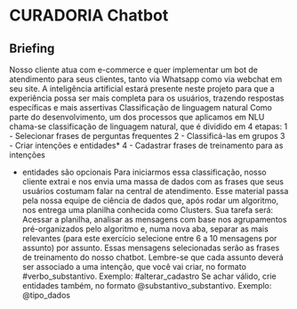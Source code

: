# CURADORIA Chatbot
## Briefing
Nosso cliente atua com e-commerce e quer implementar um bot de
atendimento para seus clientes, tanto via Whatsapp como via webchat em seu
site.
A inteligência artificial estará presente neste projeto para que a experiência
possa ser mais completa para os usuários, trazendo respostas específicas e
mais assertivas
Classificação de linguagem natural
Como parte do desenvolvimento, um dos processos que aplicamos em NLU
chama-se classificação de linguagem natural, que é dividido em 4 etapas:
1 - Selecionar frases de perguntas frequentes
2 - Classificá-las em grupos
3 - Criar intenções e entidades*
4 - Cadastrar frases de treinamento para as intenções
* entidades são opcionais
Para iniciarmos essa classificação, nosso cliente extrai e nos envia uma massa
de dados com as frases que seus usuários costumam falar na central de
atendimento. Esse material passa pela nossa equipe de ciência de dados que,
após rodar um algoritmo, nos entrega uma planilha conhecida como Clusters.
Sua tarefa será:
Acessar a planilha, analisar as mensagens com base nos agrupamentos
pré-organizados pelo algoritmo e, numa nova aba, separar as mais relevantes
(para este exercício selecione entre 6 a 10 mensagens por assunto) por
assunto. Essas mensagens selecionadas serão as frases de treinamento do
nosso chatbot.
Lembre-se que cada assunto deverá ser associado a uma intenção, que você
vai criar, no formato #verbo_substantivo. Exemplo: #alterar_cadastro
Se achar válido, crie entidades também, no formato
@substantivo_substantivo. Exemplo: @tipo_dados
